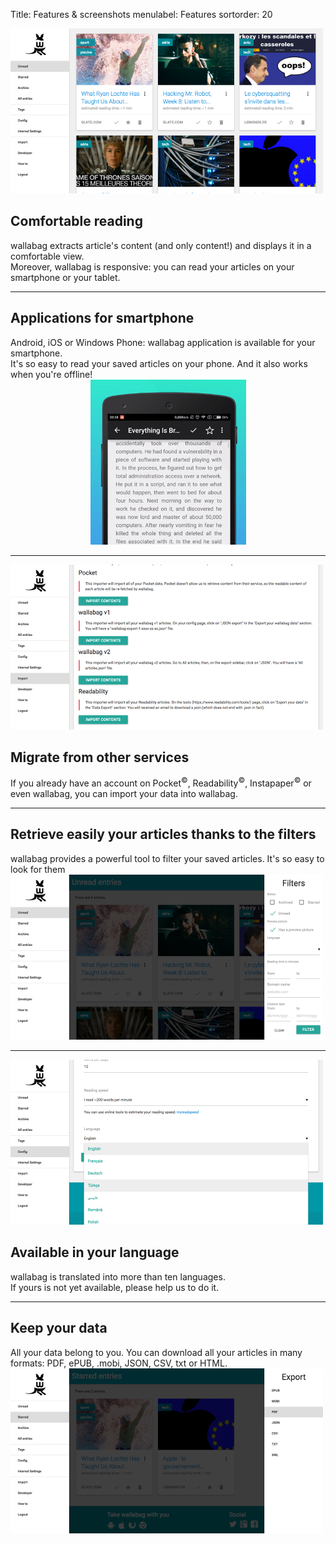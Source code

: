 Title: Features & screenshots
menulabel: Features
sortorder: 20
<div class="row">
  <div class="col-lg-6">
    <img src="/images/features/homepage.png" alt="Homepage" />
  </div>
  <div class="col-lg-6">
    <h2>Comfortable reading</h2>
    wallabag extracts article's content (and only content!) and displays it in a comfortable view.<br />
    Moreover, wallabag is responsive: you can read your articles on your smartphone or your tablet.
  </div>
</div>
<hr />
<div class="row">
  <div class="col-lg-6">
    <h2>Applications for smartphone</h2>
    Android, iOS or Windows Phone: wallabag application is available for your smartphone. <br />
    It's so easy to read your saved articles on your phone. And it also works when you're offline!
  </div>
  <div class="col-lg-6" style="text-align:center">
    <img src="/images/features/mobile.png" alt="Applications" />
  </div>
</div>
<hr />
<div class="row">
  <div class="col-lg-6">
    <img src="/images/features/imports.png" alt="Imports" />
  </div>
  <div class="col-lg-6">
    <h2>Migrate from other services</h2>
    If you already have an account on Pocket<sup>©</sup>, Readability<sup>©</sup>, Instapaper<sup>©</sup> or even wallabag, you can import your data into wallabag. 
  </div>
</div>
<hr />
<div class="row">
  <div class="col-lg-6">
    <h2>Retrieve easily your articles thanks to the filters</h2>
    wallabag provides a powerful tool to filter your saved articles. It's so easy to look for them  
  </div>
  <div class="col-lg-6">
    <img src="/images/features/filters.png" alt="Filters" />
  </div>
</div>
<hr />
<div class="row">
  <div class="col-lg-6">
    <img src="/images/features/translations.png" alt="Translations" />
  </div>
  <div class="col-lg-6">
    <h2>Available in your language</h2>
    wallabag is translated into more than ten languages.<br />
    If yours is not yet available, please help us to do it. 
  </div>
</div>
<hr />
<div class="row">
  <div class="col-lg-6">
    <h2>Keep your data</h2>
    All your data belong to you. You can download all your articles in many formats: PDF, ePUB, .mobi, JSON, CSV, txt or HTML. 
  </div>
  <div class="col-lg-6">
    <img src="/images/features/exports.png" alt="Exports" />
  </div>
</div>
